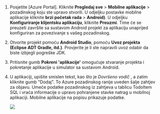 
1. Posjetite [Azure Portal]. Kliknite **Pregledaj sve** > **Mobilne aplikacije** > pozadinskog koju ste upravo stvorili. U odjeljku postavke mobilne aplikacije kliknite **brzi početak rada** > **Android)**. U odjeljku **Konfiguriranje klijentsku aplikaciju**, kliknite **Preuzmi**. Time će se preuzeti završite sa sustavom Android projekt za aplikaciju unaprijed konfiguriran za povezivanje s vašeg pozadinskog. 

2. Otvorite projekt pomoću **Android Studio**, pomoću **Uvoz projekta (Eclipse ADT Gradle, itd.)**. Provjerite je li ste napravili uvoz odabir da biste izbjegli pogreške JDK.

3. Pritisnite gumb **Pokreni 'aplikacije'** omogućuje stvaranje projekta i pokretanje aplikacije u simulator sa sustavom Android.

4. U aplikaciji, upišite smislen tekst, kao što je _Dovršeno vodič_ , a zatim kliknite gumb "Dodaj". To Azure pozadinskog ranije uveden šalje zahtjev za objavu. Umeće podatke pozadinskog iz zahtjeva u tablicu TodoItem SQL i vraća informacije o upravo pohranjene stavke natrag u mobilnoj aplikaciji. Mobilne aplikacije na popisu prikazuje podatke. 

    ![](./media/app-service-mobile-android-quickstart/mobile-quickstart-startup-android.png)

[Portal za Azure]: https://portal.azure.com/
